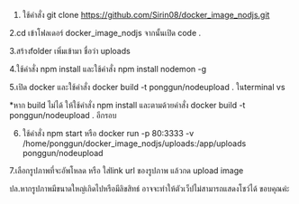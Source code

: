 1. ใช้คำสั่ง git clone https://github.com/Sirin08/docker_image_nodjs.git

2.cd เข้าโฟลเดอร์  docker_image_nodjs จากนั้นเปิด code .

3.สร้างfolder เพิ่มเข้ามา ชื่อว่า uploads

4.ใช้คำสั่ง npm install  และใช้คำสั่ง npm install nodemon -g

5.เปิด docker และใช้คำสั่ง docker build -t ponggun/nodeupload . ในterminal vs

*หาก build ไม่ได้ ให้ใช้คำสั่ง npm install และตามด้วยคำสั่ง  docker build -t ponggun/nodeupload . อีกรอบ

6. ใช้คำสั่ง npm start หรือ docker run -p 80:3333 -v /home/ponggun/docker_image_nodjs/uploads:/app/uploads ponggun/nodeupload

7.เลือกรูปภาพที่จะอัพโหลด หรือ ใส่link url ของรูปภาพ  แล้วกด upload image

ปล.หากรูปภาพมีขนาดใหญ่เกิดไปหรือมีลิขสิทธ์ อาจจะทำให้ตัวเว็ปไม่สามารถแสดงโชว์ได้ ขอบคุณค่ะ
